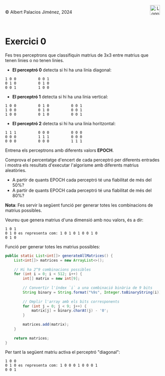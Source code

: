 <div style="display: flex; width: 100%;">
    <div style="flex: 1; padding: 0px;">
        <p>© Albert Palacios Jiménez, 2024</p>
    </div>
    <div style="flex: 1; padding: 0px; text-align: right;">
        <img src="./assets/ieti.png" height="32" alt="Logo de IETI" style="max-height: 32px;">
    </div>
</div>
<br/>

# Exercici 0

Fes tres perceptrons que classifiquin matrius de 3x3 entre matrius que tenen linies o no tenen linies.

- **El perceptró 0** detecta si hi ha una linia diagonal:

```text
1 0 0          0 0 1
0 1 0          0 1 0
0 0 1          1 0 0
```
- **El perceptró 1** detecta si hi ha una linia vertical:

```text
1 0 0          0 1 0          0 0 1
1 0 0          0 1 0          0 0 1
1 0 0          0 1 0          0 0 1
```

- **El perceptró 2** detecta si hi ha una linia horitzontal:

```text
1 1 1          0 0 0          0 0 0
0 0 0          1 1 1          0 0 0
0 0 0          0 0 0          1 1 1
```

Entrena els perceptrons amb diferents valors **EPOCH**.

Comprova el percentatge d'encert de cada perceptró per diferents entrades i mostra els resultats d'executar l'algorisme amb diferents matrius aleatòries.

- A partir de quants EPOCH cada perceptró té una fiabilitat de més del 50%?
- A partir de quants EPOCH cada perceptró té una fiabilitat de més del 80%?

**Nota**: Fes servir la següent funció per generar totes les combinacions de matrius possibles. 

Veureu que genera matrius d'una dimensió amb nou valors, és a dir:

```text
1 0 1
0 1 0 es representa com: 1 0 1 0 1 0 0 1 0
0 1 0
```

Funció per generar totes les matrius possibles:
```java
public static List<int[]> generateAllMatrices() {
    List<int[]> matrices = new ArrayList<>();
    
    // Hi ha 2^9 combinacions possibles
    for (int i = 0; i < 512; i++) {
        int[] matrix = new int[9];
        
        // Convertir l'índex `i` a una combinació binària de 9 bits
        String binary = String.format("%9s", Integer.toBinaryString(i)).replace(' ', '0');
        
        // Omplir l'array amb els bits corresponents
        for (int j = 0; j < 9; j++) {
            matrix[j] = binary.charAt(j) - '0';
        }
        
        matrices.add(matrix);
    }
    
    return matrices;
}
```

Per tant la següent matriu activa el perceptró "diagonal":

```text
1 0 0
0 1 0 es representa com: 1 0 0 0 1 0 0 0 1
0 0 1
```